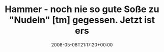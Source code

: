 ---
retweeted: false
source: <a href="http://twitter.com" rel="nofollow">Twitter Web Client</a>
entities:
  hashtags: []
  symbols: []
  user_mentions: []
  urls: []
display_text_range:
- '0'
- '102'
favorite_count: '0'
id_str: '806716949'
truncated: false
retweet_count: '0'
id: '806716949'
created_at: Thu May 08 21:17:20 +0000 2008
favorited: false
full_text: Hammer - noch nie so gute Soße zu "Nudeln" [tm] gegessen. Jetzt ist erstmal
  die Wäsche dran. 40° jippi
lang: de
tags:
- pesos/twitter
date: '2008-05-08T21:17:20+00:00'
src: https://twitter.com/bascht/status/806716949
original_url: https://twitter.com/bascht/status/806716949
type: twitter_tweet
text: Hammer - noch nie so gute Soße zu "Nudeln" [tm] gegessen. Jetzt ist erstmal
  die Wäsche dran. 40° jippi
title: Hammer - noch nie so gute Soße zu "Nudeln" [tm] gegessen. Jetzt ist ers

---